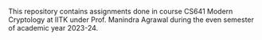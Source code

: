 This repository contains assignments done in course CS641 Modern Cryptology at IITK under Prof. Manindra Agrawal during the even semester of academic year 2023-24.
